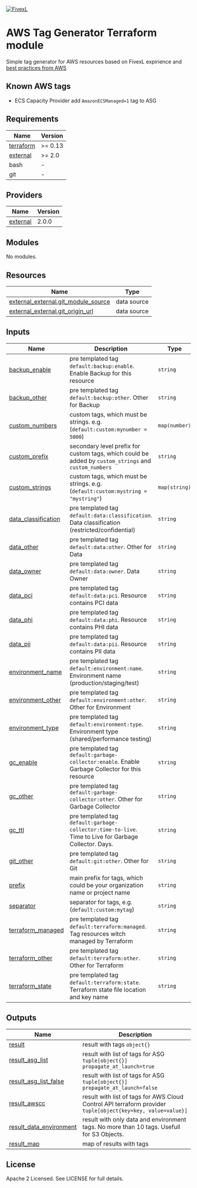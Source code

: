 [![FivexL](https://releases.fivexl.io/fivexlbannergit.jpg)](https://fivexl.io/)

# AWS Tag Generator Terraform module
Simple tag generator for AWS resources based on FivexL expirience and [best practices from AWS](https://d1.awsstatic.com/whitepapers/aws-tagging-best-practices.pdf)  

## Known AWS tags
- ECS Capacity Provider add `AmazonECSManaged=1` tag to ASG

<!-- BEGIN_TF_DOCS -->
## Requirements

| Name | Version |
|------|---------|
| <a name="requirement_terraform"></a> [terraform](#requirement\_terraform) | >= 0.13 |
| <a name="requirement_external"></a> [external](#requirement\_external) | >= 2.0 |
| bash | - |
| git | - |

## Providers

| Name | Version |
|------|---------|
| <a name="provider_external"></a> [external](#provider\_external) | 2.0.0 |

## Modules

No modules.

## Resources

| Name | Type |
|------|------|
| [external_external.git_module_source](https://registry.terraform.io/providers/hashicorp/external/latest/docs/data-sources/external) | data source |
| [external_external.git_origin_url](https://registry.terraform.io/providers/hashicorp/external/latest/docs/data-sources/external) | data source |

## Inputs

| Name | Description | Type | Default | Required |
|------|-------------|------|---------|:--------:|
| <a name="input_backup_enable"></a> [backup\_enable](#input\_backup\_enable) | pre templated tag `default:backup:enable`. Enable Backup for this resource | `string` | `""` | no |
| <a name="input_backup_other"></a> [backup\_other](#input\_backup\_other) | pre templated tag `default:backup:other`. Other for Backup | `string` | `""` | no |
| <a name="input_custom_numbers"></a> [custom\_numbers](#input\_custom\_numbers) | custom tags, which must be strings. e.g. (`default:custom:mynumber = 5000`) | `map(number)` | `{}` | no |
| <a name="input_custom_prefix"></a> [custom\_prefix](#input\_custom\_prefix) | secondary level prefix for custom tags, which could be added by `custom_strings` and `custom_numbers` | `string` | `"custom"` | no |
| <a name="input_custom_strings"></a> [custom\_strings](#input\_custom\_strings) | custom tags, which must be strings. e.g. (`default:custom:mystring = "mystring"`) | `map(string)` | `{}` | no |
| <a name="input_data_classification"></a> [data\_classification](#input\_data\_classification) | pre templated tag `default:data:classification`. Data classification (restricted/confidential) | `string` | `""` | no |
| <a name="input_data_other"></a> [data\_other](#input\_data\_other) | pre templated tag `default:data:other`. Other for Data | `string` | `""` | no |
| <a name="input_data_owner"></a> [data\_owner](#input\_data\_owner) | pre templated tag `default:data:owner`. Data Owner | `string` | `""` | no |
| <a name="input_data_pci"></a> [data\_pci](#input\_data\_pci) | pre templated tag `default:data:pci`. Resource contains PCI data | `string` | `""` | no |
| <a name="input_data_phi"></a> [data\_phi](#input\_data\_phi) | pre templated tag `default:data:phi`. Resource contains PHI data | `string` | `""` | no |
| <a name="input_data_pii"></a> [data\_pii](#input\_data\_pii) | pre templated tag `default:data:pii`. Resource contains PII data | `string` | `""` | no |
| <a name="input_environment_name"></a> [environment\_name](#input\_environment\_name) | pre templated tag `default:environment:name`. Environment name (production/staging/test) | `string` | `""` | no |
| <a name="input_environment_other"></a> [environment\_other](#input\_environment\_other) | pre templated tag `default:environment:other`. Other for Environment | `string` | `""` | no |
| <a name="input_environment_type"></a> [environment\_type](#input\_environment\_type) | pre templated tag `default:environment:type`. Environment type (shared/performance testing) | `string` | `""` | no |
| <a name="input_gc_enable"></a> [gc\_enable](#input\_gc\_enable) | pre templated tag `default:garbage-collector:enable`. Enable Garbage Collector for this resource | `string` | `""` | no |
| <a name="input_gc_other"></a> [gc\_other](#input\_gc\_other) | pre templated tag `default:garbage-collector:other`. Other for Garbage Collector | `string` | `""` | no |
| <a name="input_gc_ttl"></a> [gc\_ttl](#input\_gc\_ttl) | pre templated tag `default:garbage-collector:time-to-live`. Time to Live for Garbage Collector. Days. | `string` | `""` | no |
| <a name="input_git_other"></a> [git\_other](#input\_git\_other) | pre templated tag `default:git:other`. Other for Git | `string` | `""` | no |
| <a name="input_prefix"></a> [prefix](#input\_prefix) | main prefix for tags, which could be your organization name or project name | `string` | `"default"` | no |
| <a name="input_separator"></a> [separator](#input\_separator) | separator for tags, e.g. (`default:custom:mytag`) | `string` | `":"` | no |
| <a name="input_terraform_managed"></a> [terraform\_managed](#input\_terraform\_managed) | pre templated tag `default:terraform:managed`. Tag resources witch managed by Terraform | `string` | `""` | no |
| <a name="input_terraform_other"></a> [terraform\_other](#input\_terraform\_other) | pre templated tag `default:terraform:other`. Other for Terraform | `string` | `""` | no |
| <a name="input_terraform_state"></a> [terraform\_state](#input\_terraform\_state) | pre templated tag `default:terraform:state`. Terraform state file location and key name | `string` | `""` | no |

## Outputs

| Name | Description |
|------|-------------|
| <a name="output_result"></a> [result](#output\_result) | result with tags `object{}` |
| <a name="output_result_asg_list"></a> [result\_asg\_list](#output\_result\_asg\_list) | result with list of tags for ASG `tuple[object{}]` `propagate_at_launch=true` |
| <a name="output_result_asg_list_false"></a> [result\_asg\_list\_false](#output\_result\_asg\_list\_false) | result with list of tags for ASG `tuple[object{}]` `propagate_at_launch=false` |
| <a name="output_result_awscc"></a> [result\_awscc](#output\_result\_awscc) | result with list of tags for AWS Cloud Control API terraform provider `tuple[object{key=key, value=value}]` |
| <a name="output_result_data_environment"></a> [result\_data\_environment](#output\_result\_data\_environment) | result with only data and environment tags. No more than 10 tags. Usefull for S3 Objects. |
| <a name="output_result_map"></a> [result\_map](#output\_result\_map) | map of results with tags |
<!-- END_TF_DOCS -->

## License

Apache 2 Licensed. See LICENSE for full details.
